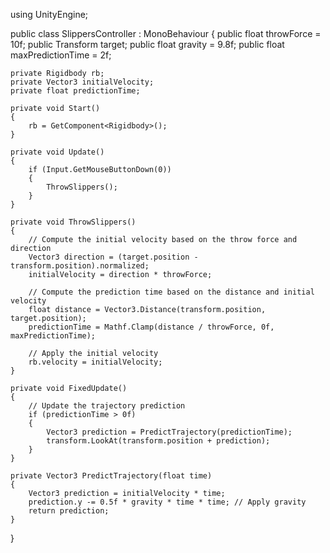 using UnityEngine;

public class SlippersController : MonoBehaviour
{
    public float throwForce = 10f;
    public Transform target;
    public float gravity = 9.8f;
    public float maxPredictionTime = 2f;

    private Rigidbody rb;
    private Vector3 initialVelocity;
    private float predictionTime;

    private void Start()
    {
        rb = GetComponent<Rigidbody>();
    }

    private void Update()
    {
        if (Input.GetMouseButtonDown(0))
        {
            ThrowSlippers();
        }
    }

    private void ThrowSlippers()
    {
        // Compute the initial velocity based on the throw force and direction
        Vector3 direction = (target.position - transform.position).normalized;
        initialVelocity = direction * throwForce;

        // Compute the prediction time based on the distance and initial velocity
        float distance = Vector3.Distance(transform.position, target.position);
        predictionTime = Mathf.Clamp(distance / throwForce, 0f, maxPredictionTime);

        // Apply the initial velocity
        rb.velocity = initialVelocity;
    }

    private void FixedUpdate()
    {
        // Update the trajectory prediction
        if (predictionTime > 0f)
        {
            Vector3 prediction = PredictTrajectory(predictionTime);
            transform.LookAt(transform.position + prediction);
        }
    }

    private Vector3 PredictTrajectory(float time)
    {
        Vector3 prediction = initialVelocity * time;
        prediction.y -= 0.5f * gravity * time * time; // Apply gravity
        return prediction;
    }
}
